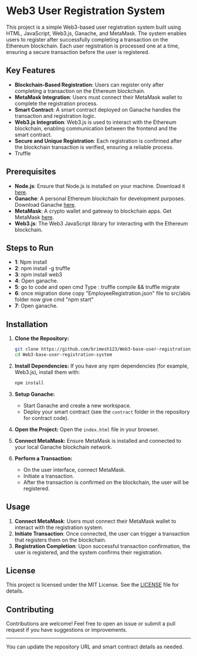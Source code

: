 # Web3 User Registration System

This project is a simple Web3-based user registration system built using HTML, JavaScript, Web3.js, Ganache, and MetaMask. The system enables users to register after successfully completing a transaction on the Ethereum blockchain. Each user registration is processed one at a time, ensuring a secure transaction before the user is registered.

## Key Features

- **Blockchain-Based Registration**: Users can register only after completing a transaction on the Ethereum blockchain.
- **MetaMask Integration**: Users must connect their MetaMask wallet to complete the registration process.
- **Smart Contract**: A smart contract deployed on Ganache handles the transaction and registration logic.
- **Web3.js Integration**: Web3.js is used to interact with the Ethereum blockchain, enabling communication between the frontend and the smart contract.
- **Secure and Unique Registration**: Each registration is confirmed after the blockchain transaction is verified, ensuring a reliable process.
- Truffle

## Prerequisites

- **Node.js**: Ensure that Node.js is installed on your machine. Download it [here](https://nodejs.org/).
- **Ganache**: A personal Ethereum blockchain for development purposes. Download Ganache [here](https://trufflesuite.com/ganache/).
- **MetaMask**: A crypto wallet and gateway to blockchain apps. Get MetaMask [here](https://metamask.io/).
- **Web3.js**: The Web3 JavaScript library for interacting with the Ethereum blockchain.

## Steps to Run

- **1**: Npm install
- **2**: npm install -g truffle
- **3**: npm install web3
- **4**: Open ganache. 
- **5**: go to code and open cmd Type : truffle compile && truffle migrate
- **6**: once migration done copy "EmployeeRegistration.json" file to src/abis folder now give cmd "npm start"
- **7**: Open ganache.



## Installation

1. **Clone the Repository:**
   ```bash
   git clone https://github.com/brimesh123/Web3-base-user-registration-system.git
   cd Web3-base-user-registration-system 
   ```

2. **Install Dependencies:**
   If you have any npm dependencies (for example, Web3.js), install them with:
   ```bash
   npm install
   ```

3. **Setup Ganache:**
   - Start Ganache and create a new workspace.
   - Deploy your smart contract (see the `contract` folder in the repository for contract code).
   
4. **Open the Project:**
   Open the `index.html` file in your browser.

5. **Connect MetaMask:**
   Ensure MetaMask is installed and connected to your local Ganache blockchain network.

6. **Perform a Transaction:**
   - On the user interface, connect MetaMask.
   - Initiate a transaction.
   - After the transaction is confirmed on the blockchain, the user will be registered.

## Usage

1. **Connect MetaMask**: Users must connect their MetaMask wallet to interact with the registration system.
2. **Initiate Transaction**: Once connected, the user can trigger a transaction that registers them on the blockchain.
3. **Registration Completion**: Upon successful transaction confirmation, the user is registered, and the system confirms their registration.

## License

This project is licensed under the MIT License. See the [LICENSE](LICENSE) file for details.

## Contributing

Contributions are welcome! Feel free to open an issue or submit a pull request if you have suggestions or improvements.

---

You can update the repository URL and smart contract details as needed.
